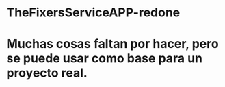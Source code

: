 # TheFixersServiceAPP-redone

# Muchas cosas faltan por hacer, pero se puede usar como base para un proyecto real.